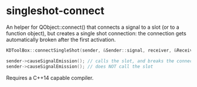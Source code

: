 # singleshot-connect

An helper for QObject::connect() that connects a signal to a slot (or to a function object),
but creates a single shot connection: the connection gets automatically broken after
the first activation.

```cpp
KDToolBox::connectSingleShot(sender, &Sender::signal, receiver, &Receiver::slot);

sender->causeSignalEmission(); // calls the slot, and breaks the connection
sender->causeSignalEmission(); // does NOT call the slot

```

Requires a C++14 capable compiler.
